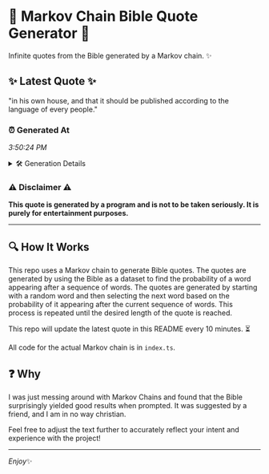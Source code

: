 # 📖 Markov Chain Bible Quote Generator 📖

Infinite quotes from the Bible generated by a Markov chain. ✨

## ✨ Latest Quote ✨
"in his own house, and that it should be published according to the language of every people."

### ⏰ Generated At
*3:50:24 PM*

<details>
    <summary>🛠️ Generation Details</summary>
    <p>
        <strong>🌱 Seed:</strong> in<br>
        <strong>🔄 Iterations:</strong> 16<br>
        <strong>📜 Context History:</strong><br>[ in ]: his<br>[ in, his ]: own<br>[ in, his, own ]: house,<br>[ in, his, own, house, ]: and<br>[ in, his, own, house,, and ]: that<br>[ in, his, own, house,, and, that ]: it<br>[ his, own, house,, and, that, it ]: should<br>[ own, house,, and, that, it, should ]: be<br>[ house,, and, that, it, should, be ]: published<br>[ and, that, it, should, be, published ]: according<br>[ that, it, should, be, published, according ]: to<br>[ it, should, be, published, according, to ]: the<br>[ should, be, published, according, to, the ]: language<br>[ be, published, according, to, the, language ]: of<br>[ published, according, to, the, language, of ]: every<br>[ according, to, the, language, of, every ]: people.<br>
    </p>
</details>

### ⚠️ Disclaimer ⚠️
**This quote is generated by a program and is not to be taken seriously. It is purely for entertainment purposes.**

---

## 🔍 How It Works

This repo uses a Markov chain to generate Bible quotes. The quotes are generated by using the Bible as a dataset to find the probability of a word appearing after a sequence of words. The quotes are generated by starting with a random word and then selecting the next word based on the probability of it appearing after the current sequence of words. This process is repeated until the desired length of the quote is reached.

This repo will update the latest quote in this README every 10 minutes. ⏳

All code for the actual Markov chain is in `index.ts`.

## ❓ Why

I was just messing around with Markov Chains and found that the Bible surprisingly yielded good results when prompted. 
It was suggested by a friend, and I am in no way christian.

Feel free to adjust the text further to accurately reflect your intent and experience with the project!

---

*Enjoy*✨
